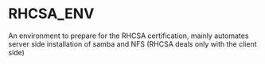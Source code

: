 # RHCSA_ENV
An environment to prepare for the RHCSA certification, mainly automates server side installation of samba and NFS (RHCSA deals only with the client side)
